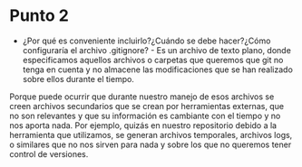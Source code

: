 # Punto 2
- ¿Por qué es conveniente incluirlo?¿Cuándo se debe hacer?¿Cómo configuraría el archivo .gitignore? -
 Es un archivo de texto plano, donde especificamos aquellos archivos o carpetas que queremos que git no tenga en cuenta y no almacene las modificaciones que se han realizado sobre ellos durante el tiempo.
 
 Porque puede ocurrir que durante nuestro manejo de esos archivos se creen archivos secundarios que se crean por herramientas externas, que no son relevantes y que su información es cambiante con el tiempo y no nos aporta nada. Por ejemplo, quizás en nuestro repositorio debido a la herramienta que utilizamos, se generan archivos temporales, archivos logs, o similares que no nos sirven para nada y sobre los que no queremos tener control de versiones.